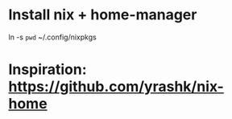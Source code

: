 # Install nix + home-manager
ln -s `pwd` ~/.config/nixpkgs

# Inspiration: https://github.com/yrashk/nix-home
